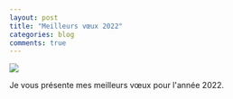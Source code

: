 ```yaml
---
layout: post
title: "Meilleurs vœux 2022"
categories: blog
comments: true
---
```


![](https://github.com/homeostasie/bouquins/raw/master/_pics/blog/2022/new-year.gif)

Je vous présente mes meilleurs vœux pour l'année 2022. 